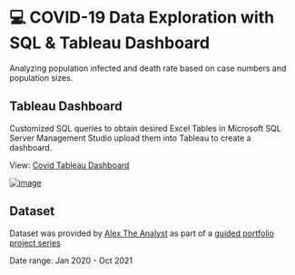 # 💻 COVID-19 Data Exploration with SQL & Tableau Dashboard

Analyzing population infected and death rate based on case numbers and population sizes.

## Tableau Dashboard

Customized SQL queries to obtain desired Excel Tables in Microsoft SQL Server Management Studio upload them into Tableau to create a dashboard.

View: <a href="https://public.tableau.com/app/profile/jiahao.zhang1944/viz/CovidDashboard_17322167129170/Dashboard1?publish=yes">Covid Tableau Dashboard</a>

<a href="https://public.tableau.com/app/profile/jiahao.zhang1944/viz/CovidDashboard_17322167129170/Dashboard1?publish=yes">![image](https://github.com/user-attachments/assets/74570b9e-5cdf-452e-880b-6d29eebe1b3c)</a>


## Dataset

Dataset was provided by <a href="https://github.com/AlexTheAnalyst">Alex The Analyst</a> as part of a <a href="https://github.com/AlexTheAnalyst](https://github.com/AlexTheAnalyst/PortfolioProjects">guided portfolio project series</a>

Date range: Jan 2020 - Oct 2021
